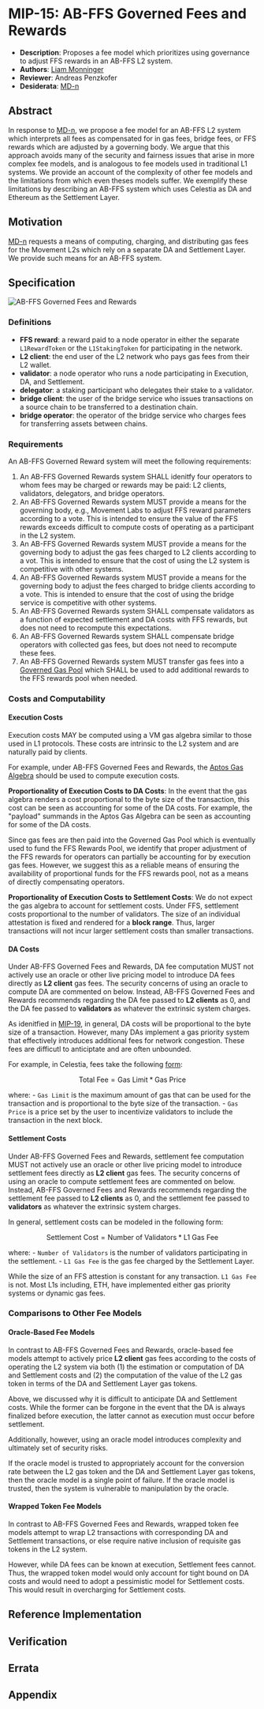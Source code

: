 # MIP-15: AB-FFS Governed Fees and Rewards
- **Description**: Proposes a fee model which prioritizes using governance to adjust FFS rewards in an AB-FFS L2 system.
- **Authors**: [Liam Monninger](mailto:liam@movementlabs.xyz)
- **Reviewer**: Andreas Penzkofer
- **Desiderata**: [MD-n](../MD/md-n/README.md)

## Abstract

In response to [MD-n](../MD/md-n/README.md), we propose a fee model for an AB-FFS L2 system which interprets all fees as compensated for in gas fees, bridge fees, or FFS rewards which are adjusted by a governing body. We argue that this approach avoids many of the security and fairness issues that arise in more complex fee models, and is analogous to fee models used in traditional L1 systems. We provide an account of the complexity of other fee models and the limitations from which even theses models suffer. We exemplify these limitations by describing an AB-FFS system which uses Celestia as DA and Ethereum as the Settlement Layer.

## Motivation

[MD-n](../MD/md-n/README.md) requests a means of computing, charging, and distributing gas fees for the Movement L2s which rely on a separate DA and Settlement Layer. We provide such means for an AB-FFS system.

## Specification

![AB-FFS Governed Fees and Rewards](governed-fees-and-rewards.png)

### Definitions
- **FFS reward**: a reward paid to a node operator in either the separate `L1RewardToken` or the `L1StakingToken` for participating in the network.
- **L2 client**: the end user of the L2 network who pays gas fees from their L2 wallet.
- **validator**: a node operator who runs a node participating in Execution, DA, and Settlement.
- **delegator**: a staking participant who delegates their stake to a validator.
- **bridge client**: the user of the bridge service who issues transactions on a source chain to be transferred to a destination chain.
- **bridge operator**: the operator of the bridge service who charges fees for transferring assets between chains.

### Requirements 
An AB-FFS Governed Reward system will meet the following requirements:

1. An AB-FFS Governed Rewards system SHALL idenitfy four operators to whom fees may be charged or rewards may be paid: L2 clients, validators, delegators, and bridge operators.
2. An AB-FFS Governed Rewards system MUST provide a means for the governing body, e.g., Movement Labs to adjust FFS reward parameters according to a vote. This is intended to ensure the value of the FFS rewards exceeds difficult to compute costs of operating as a participant in the L2 system.
3. An AB-FFS Governed Rewards system MUST provide a means for the governing body to adjust the gas fees charged to L2 clients according to a vot. This is intended to ensure that the cost of using the L2 system is competitive with other systems.
4. An AB-FFS Governed Rewards system MUST provide a means for the governing body to adjust the fees charged to bridge clients according to a vote. This is intended to ensure that the cost of using the bridge service is competitive with other systems.
5. An AB-FFS Governed Rewards system SHALL compensate validators as a function of expected settlement and DA costs with FFS rewards, but does not need to recompute this expectations. 
6. An AB-FFS Governed Rewards system SHALL compensate bridge operators with collected gas fees, but does not need to recompute these fees.
7. An AB-FFS Governed Rewards system MUST transfer gas fees into a [Governed Gas Pool](https://github.com/movementlabsxyz/MIP/pulls) which SHALL be used to add additional rewards to the FFS rewards pool when needed. 

### Costs and Computability

#### Execution Costs
Execution costs MAY be computed using a VM gas algebra similar to those used in L1 protocols. These costs are intrinsic to the L2 system and are naturally paid by clients.

For example, under AB-FFS Governed Fees and Rewards, the [Aptos Gas Algebra](https://aptos.dev/en/network/blockchain/base-gas) should be used to compute execution costs.

**Proportionality of Execution Costs to DA Costs**:
In the event that the gas algebra renders a cost proportional to the byte size of the transaction, this cost can be seen as accounting for some of the DA costs. For example, the "payload" summands in the Aptos Gas Algebra can be seen as accounting for some of the DA costs. 

Since gas fees are then paid into the Governed Gas Pool which is eventually used to fund the FFS Rewards Pool, we identify that proper adjustment of the FFS rewards for operators can partially be accounting for by execution gas fees. However, we suggest this as a reliable means of ensuring the availability of proportional funds for the FFS rewards pool, not as a means of directly compensating operators.

**Proportionality of Execution Costs to Settlement Costs**:
We do not expect the gas algebra to account for settlement costs. Under FFS, settlement costs proportional to the number of validators. The size of an individual attestation is fixed and rendered for a **block range**. Thus, larger transactions will not incur larger settlement costs than smaller transactions.

#### DA Costs
Under AB-FFS Governed Fees and Rewards, DA fee computation MUST not actively use an oracle or other live pricing model to introduce DA fees directly as **L2 client** gas fees. The security concerns of using an oracle to compute DA are commented on below. Instead, AB-FFS Governed Fees and Rewards recommends regarding the DA fee passed to **L2 clients** as 0, and the DA fee passed to **validators** as whatever the extrinsic system charges.

As idenitfied in [MIP-19](https://github.com/movementlabsxyz/MIP/pulls), in general, DA costs will be proportional to the byte size of a transaction. However, many DAs implement a gas priority system that effectively introduces additional fees for network congestion. These fees are difficutl to anticiptate and are often unbounded. 

For example, in Celestia, fees take the following [form](https://docs.celestia.org/how-to-guides/submit-data):

```math
\text{Total Fee} = \text{Gas Limit} * \text{Gas Price}
```

where: 
    - `Gas Limit` is the maximum amount of gas that can be used for the transaction and is proportional to the byte size of the transaction.
    - `Gas Price` is a price set by the user to incentivize validators to include the transaction in the next block.

#### Settlement Costs
Under AB-FFS Governed Fees and Rewards, settlement fee computation MUST not actively use an oracle or other live pricing model to introduce settlement fees directly as **L2 client** gas fees. The security concerns of using an oracle to compute settlement fees are commented on below. Instead, AB-FFS Governed Fees and Rewards recommends regarding the settlement fee passed to **L2 clients** as 0, and the settlement fee passed to **validators** as whatever the extrinsic system charges.

In general, settlement costs can be modeled in the following form:

```math
\text{Settlement Cost} = \text{Number of Validators} * \text{L1 Gas Fee}
```

where:
    - `Number of Validators` is the number of validators participating in the settlement.
    - `L1 Gas Fee` is the gas fee charged by the Settlement Layer.

While the size of an FFS attestion is constant for any transaction. `L1 Gas Fee` is not. Most L1s including, ETH, have implemented either gas priority systems or dynamic gas fees.


### Comparisons to Other Fee Models

#### Oracle-Based Fee Models
In contrast to AB-FFS Governed Fees and Rewards, oracle-based fee models attempt to actively price **L2 client** gas fees according to the costs of operating the L2 system via both (1) the estimation or computation of DA and Settlement costs and (2) the computation of the value of the L2 gas token in terms of the DA and Settlement Layer gas tokens.

Above, we discussed why it is difficult to anticipate DA and Settlement costs. While the former can be forgone in the event that the DA is always finalized before execution, the latter cannot as execution must occur before settlement.

Additionally, however, using an oracle model introduces complexity and ultimately set of security risks.

If the oracle model is trusted to appropriately account for the conversion rate between the L2 gas token and the DA and Settlement Layer gas tokens, then the oracle model is a single point of failure. If the oracle model is trusted, then the system is vulnerable to manipulation by the oracle.

#### Wrapped Token Fee Models
In contrast to AB-FFS Governed Fees and Rewards, wrapped token fee models attempt to wrap L2 transactions with corresponding DA and Settlement transactions, or else require native inclusion of requisite gas tokens in the L2 system.

However, while DA fees can be known at execution, Settlement fees cannot. Thus, the wrapped token model would only account for tight bound on DA costs and would need to adopt a pessimistic model for Settlement costs. This would result in overcharging for Settlement costs.

## Reference Implementation


## Verification



## Errata


## Appendix
